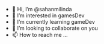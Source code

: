 - 👋 Hi, I’m @sahanmilinda
- 👀 I’m interested in gamesDev
- 🌱 I’m currently learning gameDev
- 💞️ I’m looking to collaborate on you
- 📫 How to reach me ...

<!---
sahanmilinda/sahanmilinda is a ✨ special ✨ repository because its `README.md` (this file) appears on your GitHub profile.
You can click the Preview link to take a look at your changes.
--->
